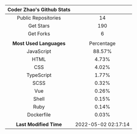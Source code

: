 | **Coder Zhao's Github Stats** | |
|:-:|:-:|
| Public Repositories | 14 |
| Get Stars | 190 |
| Get Forks | 6 |
| | |
| **Most Used Languages** | Percentage |
| JavaScript | 88.57% |
| HTML | 4.73% |
| CSS | 4.02% |
| TypeScript | 1.77% |
| SCSS | 0.32% |
| Vue | 0.26% |
| Shell | 0.15% |
| Ruby | 0.14% |
| Dockerfile | 0.03% |
| | |
| **Last Modified Time** | 2022-05-02 02:17:14 |